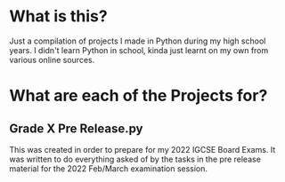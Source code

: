 # What is this?
Just a compilation of projects I made in Python during my high school years. I didn't learn Python in school, kinda just learnt on my own from various online sources.

# What are each of the Projects for?
## Grade X Pre Release.py
This was created in order to prepare for my 2022 IGCSE Board Exams. It was written to do everything asked of by the tasks in the pre release material for the 2022 Feb/March examination session.
